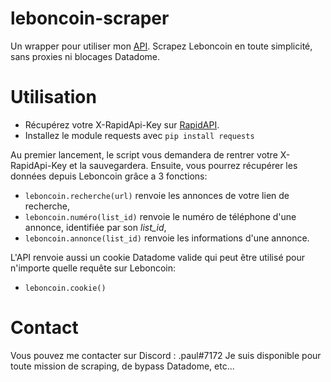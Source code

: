 # leboncoin-scraper

Un wrapper pour utiliser mon [API](https://rapidapi.com/mayliepaul/api/lbc-aio/). Scrapez Leboncoin en toute simplicité, sans proxies ni blocages Datadome.

# Utilisation

* Récupérez votre X-RapidApi-Key sur [RapidAPI](https://rapidapi.com/mayliepaul/api/lbc-aio).
* Installez le module requests avec ```pip install requests```

Au premier lancement, le script vous demandera de rentrer votre X-RapidApi-Key et la sauvegardera.
Ensuite, vous pourrez récupérer les données depuis Leboncoin grâce a 3 fonctions:

* ```leboncoin.recherche(url)``` renvoie les annonces de votre lien de recherche,
* ```leboncoin.numéro(list_id)``` renvoie le numéro de téléphone d'une annonce, identifiée par son *list_id*,
* ```leboncoin.annonce(list_id)``` renvoie les informations d'une annonce.

L'API renvoie aussi un cookie Datadome valide qui peut être utilisé pour n'importe quelle requête sur Leboncoin:

* ```leboncoin.cookie()```

# Contact

Vous pouvez me contacter sur Discord : .paul#7172
Je suis disponible pour toute mission de scraping, de bypass Datadome, etc...
